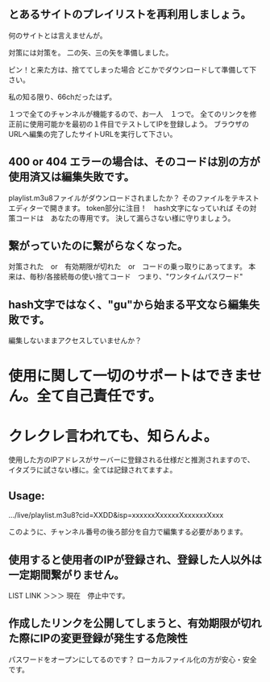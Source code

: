
## とあるサイトのプレイリストを再利用しましょう。
何のサイトとは言えませんが。

対策には対策を。
二の矢、三の矢を準備しました。

ピン！と来た方は、捨ててしまった場合 どこかでダウンロードして準備して下さい。

私の知る限り、66chだったはず。

１つで全てのチャンネルが機能するので、お一人　１つで。
全てのリンクを修正前に使用可能かを最初の１件目でテストしてIPを登録しよう。
ブラウザのURLへ編集の完了したサイトURLを実行して下さい。

## 400 or 404 エラーの場合は、そのコードは別の方が使用済又は編集失敗です。
playlist.m3u8ファイルがダウンロードされましたか？
そのファイルをテキストエディターで開きます。
token部分に注目！　hash文字になっていれば
その対策コードは　あなたの専用です。
決して漏らさない様に守りましょう。

## 繋がっていたのに繋がらなくなった。
対策された　or　有効期限が切れた　or　コードの乗っ取りにあってます。
本来は、毎秒/各接続毎の使い捨てコード　つまり、"ワンタイムパスワード"

## hash文字ではなく、"gu"から始まる平文なら編集失敗です。
編集しないままアクセスしていませんか？

# 使用に関して一切のサポートはできません。全て自己責任です。
# クレクレ言われても、知らんよ。

使用した方のIPアドレスがサーバーに登録される仕様だと推測されますので、
イタズラに試さない様に。全ては記録されてますよ。

## Usage:
.../live/playlist.m3u8?cid=XXDD&isp=xxxxxxXxxxxxXxxxxxxXxxx

このように、チャンネル番号の後ろ部分を自力で編集する必要があります。


## 使用すると使用者のIPが登録され、登録した人以外は一定期間繋がりません。

LIST LINK ＞＞＞  現在　停止中です。

## 作成したリンクを公開してしまうと、有効期限が切れた際にIPの変更登録が発生する危険性
パスワードをオープンにしてるのです？
ローカルファイル化の方が安心・安全です。
